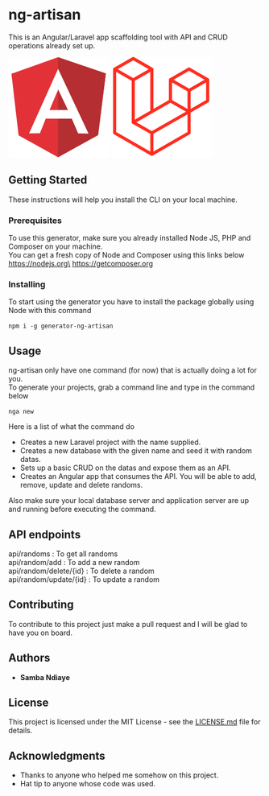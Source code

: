 # ng-artisan
This is an Angular/Laravel app scaffolding tool with API and CRUD operations already set up.

![Image](./images/angular-icon.svg) ![Image](./images/Logomark.svg)

## Getting Started

These instructions will help you install the CLI on your local machine.

### Prerequisites

To use this generator, make sure you already installed Node JS, PHP and Composer on your machine.<br>
You can get a fresh copy of Node and Composer using this links below<br>
https://nodejs.org\
https://getcomposer.org

### Installing

To start using the generator you have to install the package globally using Node with this command<br>

```
npm i -g generator-ng-artisan
```

## Usage

ng-artisan only have one command (for now) that is actually doing a lot for you.<br>
To generate your projects, grab a command line and type in the command below

```
nga new
```
Here is a list of what the command do
*  Creates a new Laravel project with the name supplied.
*  Creates a new database with the given name and seed it with random datas.
*  Sets up a basic CRUD on the datas and expose them as an API.
*  Creates an Angular app that consumes the API. You will be able to add, remove, update and delete randoms.

Also make sure your local database server and application server are up and running before executing the command.

## API endpoints
api/randoms            : To get all randoms<br>
api/random/add         : To add a new random<br>
api/random/delete/{id} : To delete a random<br>
api/random/update/{id} : To update a random<br>


## Contributing

To contribute to this project just make a pull request and I will be glad to have you on board.

## Authors

* **Samba Ndiaye**

## License

This project is licensed under the MIT License - see the [LICENSE.md](LICENSE.md) file for details.

## Acknowledgments

* Thanks to anyone who helped me somehow on this project.
* Hat tip to anyone whose code was used.

